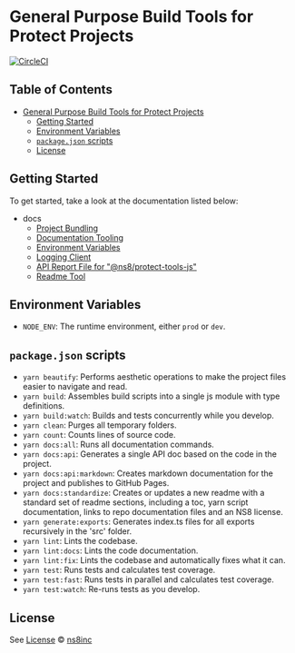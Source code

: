 # General Purpose Build Tools for Protect Projects

[![CircleCI](https://circleci.com/gh/ns8inc/protect-tools-js.svg?style=svg&circle-token=6b0a7fe464a53289ee8ddea14f3a84b1996b5619)](https://app.circleci.com/pipelines/github/ns8inc/protect-tools-js)

## Table of Contents

- [General Purpose Build Tools for Protect Projects](#general-purpose-build-tools-for-protect-projects)
  - [Getting Started](#getting-started)
  - [Environment Variables](#environment-variables)
  - [`package.json` scripts](#packagejson-scripts)
  - [License](#license)

## Getting Started

To get started, take a look at the documentation listed below:

- docs
  - [Project Bundling](docs/bundling.md)
  - [Documentation Tooling](docs/documentation.md)
  - [Environment Variables](docs/environment-variables.md)
  - [Logging Client](docs/logger.md)
  - [API Report File for "@ns8/protect-tools-js"](docs/project-api.md)
  - [Readme Tool](docs/readme.md)

## Environment Variables

- `NODE_ENV`: The runtime environment, either `prod` or `dev`.

## `package.json` scripts

- `yarn beautify`: Performs aesthetic operations to make the project files easier to navigate and read.
- `yarn build`: Assembles build scripts into a single js module with type definitions.
- `yarn build:watch`: Builds and tests concurrently while you develop.
- `yarn clean`: Purges all temporary folders.
- `yarn count`: Counts lines of source code.
- `yarn docs:all`: Runs all documentation commands.
- `yarn docs:api`: Generates a single API doc based on the code in the project.
- `yarn docs:api:markdown`: Creates markdown documentation for the project and publishes to GitHub Pages.
- `yarn docs:standardize`: Creates or updates a new readme with a standard set of readme sections, including a toc, yarn script documentation, links to repo documentation files and an NS8 license.
- `yarn generate:exports`: Generates index.ts files for all exports recursively in the 'src' folder.
- `yarn lint`: Lints the codebase.
- `yarn lint:docs`: Lints the code documentation.
- `yarn lint:fix`: Lints the codebase and automatically fixes what it can.
- `yarn test`: Runs tests and calculates test coverage.
- `yarn test:fast`: Runs tests in parallel and calculates test coverage.
- `yarn test:watch`: Re-runs tests as you develop.

## License

See [License](./LICENSE)
© [ns8inc](https://ns8.com)
